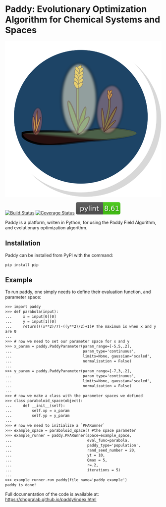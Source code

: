 
# Paddy: Evolutionary Optimization Algorithm for Chemical Systems and Spaces

![logo](https://github.com/chopralab/Paddy/blob/master/paddy.svg?raw=True)

[![Build Status](https://travis-ci.org/chopralab/paddy.svg?branch=master)](https://travis-ci.org/chopralab/paddy)
[![Coverage Status](https://coveralls.io/repos/github/chopralab/paddy/badge.svg?branch=master)](https://coveralls.io/github/chopralab/paddy?branch=master)
![pylint](https://github.com/chopralab/Paddy/blob/master/pylint.svg?raw=True)

Paddy is a platform, writen in Python, for using the Paddy Field Algorithm, and evolutionary optimization algorithm.

## Installation

Paddy can be installed from PyPI with the command:

```
pip install pip
```

## Example

To run paddy, one simply needs to define their evaluation function, and parameter space:

```
>>> import paddy
>>> def parabola(input):
...     x = input[0][0]
...     y = input[1][0]
...     return(((x**2)/7)-((y**2)/2)+1)# The maximum is when x and y are 0
...
>>> # now we need to set our parameter space for x and y
>>> x_param = paddy.PaddyParameter(param_range=[-5,5,.2],
...                                param_type='continuous',
...                                limits=None, gaussian='scaled',
...                                normalization = False)
...
>>> y_param = paddy.PaddyParameter(param_range=[-7,3,.2],
...                                param_type='continuous',
...                                limits=None, gaussian='scaled',
...                                normalization = False)
...
>>> # now we make a class with the parameter spaces we defined
>>> class paraboloid_space(object):
...     def __init__(self):
...         self.xp = x_param
...         self.yp = y_param
...
>>> # now we need to initialize a `PFARunner`
>>> example_space = paraboloid_space() #the space parameter
>>> example_runner = paddy.PFARunner(space=example_space,
...                                  eval_func=parabola,
...                                  paddy_type='population',
...                                  rand_seed_number = 20,
...                                  yt = 10,
...                                  Qmax = 5,
...                                  r=.2,
...                                  iterations = 5)
...
>>> example_runner.run_paddy(file_name='paddy_example')
paddy is done!
```
Full documentation of the code is available at: https://chopralab.github.io/paddy/index.html
